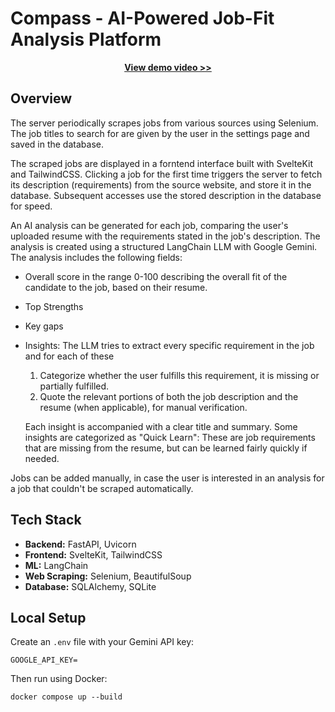 # Compass - AI-Powered Job-Fit Analysis Platform

<p align="center">
    <a href="https://youtu.be/WpPG01IZOdQ">
        <strong>View demo video >></strong>
    </a>
</p>


## Overview
The server periodically scrapes jobs from various sources using Selenium.
The job titles to search for are given by the user in the settings page and saved in the database.

The scraped jobs are displayed in a forntend interface built with SvelteKit and TailwindCSS.
Clicking a job for the first time triggers the server to fetch its description (requirements) from the source website, and store it in the database.
Subsequent accesses use the stored description in the database for speed.

An AI analysis can be generated for each job, comparing the user's uploaded resume with the requirements stated in the job's description.
The analysis is created using a structured LangChain LLM with Google Gemini.
The analysis includes the following fields:
- Overall score in the range 0-100 describing the overall fit of the candidate to the job, based on their resume.
- Top Strengths
- Key gaps
- Insights: The LLM tries to extract every specific requirement in the job and for each of these

    1. Categorize whether the user fulfills this requirement, it is missing or partially fulfilled.
    2. Quote the relevant portions of both the job description and the resume (when applicable), for manual verification.
    
    Each insight is accompanied with a clear title and summary.
    Some insights are categorized as "Quick Learn": These are job requirements that are missing from the resume, but can be learned fairly quickly if needed.

Jobs can be added manually, in case the user is interested in an analysis for a job that couldn't be scraped automatically.


## Tech Stack
- **Backend:** FastAPI, Uvicorn
- **Frontend:** SvelteKit, TailwindCSS
- **ML:** LangChain
- **Web Scraping:** Selenium, BeautifulSoup
- **Database:** SQLAlchemy, SQLite


## Local Setup
Create an `.env` file with your Gemini API key:
```
GOOGLE_API_KEY=
```

Then run using Docker:
```
docker compose up --build
```